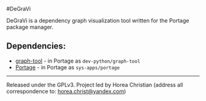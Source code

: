 #DeGraVi

DeGraVi is a dependency graph visualization tool written for the Portage package manager.

## Dependencies:

* [graph-tool](https://github.com/count0/graph-tool) - in Portage as `dev-python/graph-tool`
* [Portage](https://github.com/gentoo/portage) - in Portage as `sys-apps/portage`

---
Released under the GPLv3.
Project led by Horea Christian (address all correspondence to: horea.christ@yandex.com)
